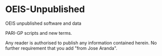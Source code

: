 # OEIS-Unpublished

OEIS unpublished software and data

PARI-GP scripts and new terms.

Any reader is authorised to publish any information contained herein. 
No further requirement that you add "from Jose Aranda".

